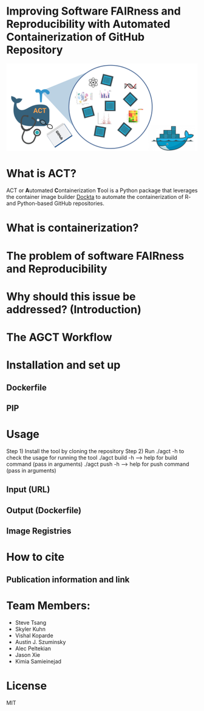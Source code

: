 
# Improving Software FAIRness and Reproducibility with Automated Containerization of GitHub Repository

![Logo](assets/ACT.png)

# What is ACT?
ACT or **A**utomated **C**ontainerization **T**ool is a Python package that leverages the container image builder [Dockta](https://github.com/stencila/dockta) to automate the containerization of R- and Python-based GitHub repositories.

# What is containerization?

# The problem of software FAIRness and Reproducibility

# Why should this issue be addressed? (Introduction)

# The AGCT Workflow

# Installation and set up
## Dockerfile
## PIP

# Usage

Step 1) Install the tool by cloning the repository
Step 2)
Run ./agct -h to check the usage for running the tool
./agct build -h --> help for build command (pass in arguments)
./agct push -h --> help for push command (pass in arguments)

## Input (URL)
## Output (Dockerfile)
## Image Registries

# How to cite
## Publication information and link

# Team Members:
* Steve Tsang
* Skyler Kuhn
* Vishal Koparde
* Austin J. Szuminsky
* Alec Peltekian
* Jason Xie
* Kimia Samieinejad
# License
MIT
